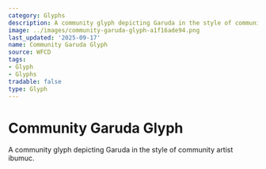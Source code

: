 ```yaml
---
category: Glyphs
description: A community glyph depicting Garuda in the style of community artist ibumuc.
image: ../images/community-garuda-glyph-a1f16ade94.png
last_updated: '2025-09-17'
name: Community Garuda Glyph
source: WFCD
tags:
- Glyph
- Glyphs
tradable: false
type: Glyph
---
```


# Community Garuda Glyph

A community glyph depicting Garuda in the style of community artist ibumuc.

